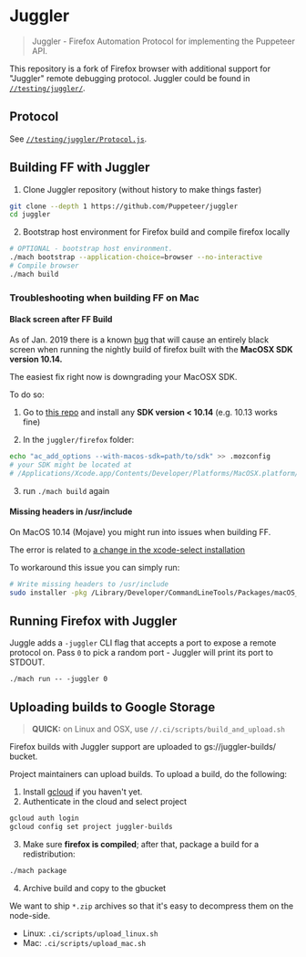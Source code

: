 # Juggler

> Juggler - Firefox Automation Protocol for implementing the Puppeteer API.

This repository is a fork of Firefox browser with additional support for "Juggler" remote debugging protocol.
Juggler could be found in [`//testing/juggler/`](https://github.com/Puppeteer/juggler/blob/master/testing/juggler).

## Protocol

See [`//testing/juggler/Protocol.js`](https://github.com/Puppeteer/juggler/blob/master/testing/juggler/Protocol.js).

## Building FF with Juggler

1. Clone Juggler repository (without history to make things faster)
```bash
git clone --depth 1 https://github.com/Puppeteer/juggler
cd juggler
```

2. Bootstrap host environment for Firefox build and compile firefox locally

```bash
# OPTIONAL - bootstrap host environment.
./mach bootstrap --application-choice=browser --no-interactive
# Compile browser
./mach build
```

### Troubleshooting when building FF on Mac
#### Black screen after FF Build
As of Jan. 2019 there is a known [bug](https://bugzilla.mozilla.org/show_bug.cgi?id=1493330) that will cause an entirely black screen when running the nightly build of firefox built with the **MacOSX SDK version 10.14.**

The easiest fix right now is downgrading your MacOSX SDK.

To do so:

1) Go to [this repo](https://github.com/phracker/MacOSX-SDKs) and install any **SDK version < 10.14** (e.g. 10.13 works fine)

2) In the `juggler/firefox` folder:

```bash
echo "ac_add_options --with-macos-sdk=path/to/sdk" >> .mozconfig
# your SDK might be located at
# /Applications/Xcode.app/Contents/Developer/Platforms/MacOSX.platform/Developer/SDKs/
```

3) run `./mach build` again


#### Missing headers in /usr/include

On MacOS 10.14 (Mojave) you might run into issues when building FF.

The error is related to [a change in the xcode-select installation](https://bugzilla.mozilla.org/show_bug.cgi?id=1487552)

To workaround this issue you can simply run:

```bash
# Write missing headers to /usr/include
sudo installer -pkg /Library/Developer/CommandLineTools/Packages/macOS_SDK_headers_for_macOS_10.14.pkg -target /
```

## Running Firefox with Juggler

Juggle adds a `-juggler` CLI flag that accepts a port to expose a remote protocol on.
Pass `0` to pick a random port - Juggler will print its port to STDOUT.

```
./mach run -- -juggler 0
```

## Uploading builds to Google Storage

> **QUICK:** on Linux and OSX, use `//.ci/scripts/build_and_upload.sh`

Firefox builds with Juggler support are uploaded to gs://juggler-builds/ bucket.

Project maintainers can upload builds.
To upload a build, do the following:

1. Install [gcloud](https://cloud.google.com/sdk/install) if you haven't yet.
2. Authenticate in the cloud and select project

```bash
gcloud auth login
gcloud config set project juggler-builds
```

3. Make sure **firefox is compiled**; after that, package a build for a redistribution:

```bash
./mach package
```

4. Archive build and copy to the gbucket

We want to ship `*.zip` archives so that it's easy to decompress them on the node-side.

- Linux: `.ci/scripts/upload_linux.sh`
- Mac: `.ci/scripts/upload_mac.sh`

